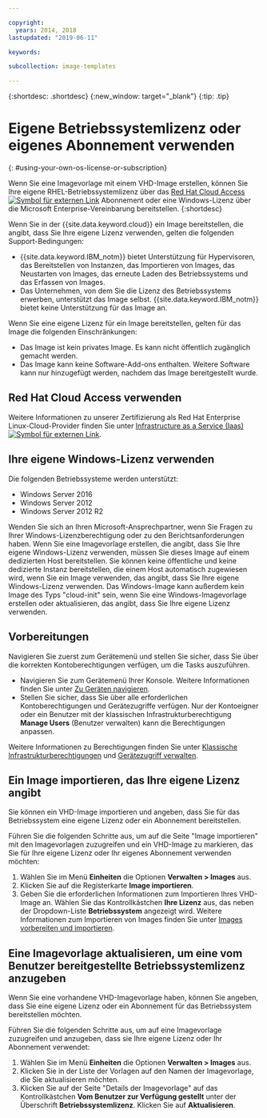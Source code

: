 ```yaml
---

copyright:
  years: 2014, 2018
lastupdated: "2019-06-11"

keywords:

subcollection: image-templates

---
```


{:shortdesc: .shortdesc}
{:new_window: target="_blank"}
{:tip: .tip}


# Eigene Betriebssystemlizenz oder eigenes Abonnement verwenden
{: #using-your-own-os-license-or-subscription}

Wenn Sie eine Imagevorlage mit einem VHD-Image erstellen, können Sie Ihre eigene RHEL-Betriebssystemlizenz über das [Red Hat Cloud
Access ![Symbol für externen Link](../../icons/launch-glyph.svg "Symbol für externen Link")](https://www.redhat.com/en/technologies/cloud-computing/cloud-access) Abonnement oder eine Windows-Lizenz über die Microsoft Enterprise-Vereinbarung bereitstellen.
{:shortdesc}

Wenn Sie in der {{site.data.keyword.cloud}} ein Image bereitstellen, die angibt, dass Sie Ihre eigene Lizenz verwenden, gelten die folgenden Support-Bedingungen:
* {{site.data.keyword.IBM_notm}} bietet Unterstützung für Hypervisoren, das Bereitstellen von Instanzen, das Importieren von Images, das Neustarten von Images, das erneute Laden des Betriebssystems und das Erfassen von Images.
* Das Unternehmen, von dem Sie die Lizenz des Betriebssystems erwerben, unterstützt das Image selbst. {{site.data.keyword.IBM_notm}} bietet keine Unterstützung für das Image an.

Wenn Sie eine eigene Lizenz für ein Image bereitstellen, gelten für das Image die folgenden Einschränkungen:
* Das Image ist kein privates Image. Es kann nicht öffentlich zugänglich gemacht werden.
* Das Image kann keine Software-Add-ons enthalten. Weitere Software kann nur hinzugefügt werden, nachdem das Image bereitgestellt wurde.

## Red Hat Cloud Access verwenden
Weitere Informationen zu unserer Zertifizierung als Red Hat Enterprise Linux-Cloud-Provider finden Sie unter [Infrastructure as a Service (Iaas) ![Symbol für externen Link](../../icons/launch-glyph.svg "Symbol für externen Link")](https://access.redhat.com/ecosystem/cloud-provider/2262101).

## Ihre eigene Windows-Lizenz verwenden
Die folgenden Betriebssysteme werden unterstützt:
* Windows Server 2016
* Windows Server 2012
* Windows Server 2012 R2

Wenden Sie sich an Ihren Microsoft-Ansprechpartner, wenn Sie Fragen zu Ihrer Windows-Lizenzberechtigung oder zu den Berichtsanforderungen haben. Wenn Sie eine Imagevorlage erstellen, die angibt, dass Sie Ihre eigene Windows-Lizenz verwenden, müssen Sie dieses Image auf einem dedizierten Host bereitstellen. Sie können keine öffentliche und keine dedizierte Instanz bereitstellen, die einem Host automatisch zugewiesen wird, wenn Sie ein Image verwenden, das angibt, dass Sie Ihre eigene Windows-Lizenz verwenden. Das Windows-Image kann außerdem kein Image des Typs "cloud-init" sein, wenn Sie eine Windows-Imagevorlage erstellen oder aktualisieren, das angibt, dass Sie Ihre eigene Lizenz verwenden.

## Vorbereitungen
Navigieren Sie zuerst zum Gerätemenü und stellen Sie sicher, dass Sie über die korrekten Kontoberechtigungen verfügen, um die Tasks auszuführen.

* Navigieren Sie zum Gerätemenü Ihrer Konsole. Weitere Informationen finden Sie unter [Zu Geräten navigieren](/docs/infrastructure/image-templates?topic=virtual-servers-navigating-devices).
* Stellen Sie sicher, dass Sie über alle erforderlichen Kontoberechtigungen und Gerätezugriffe verfügen. Nur der Kontoeigner oder ein Benutzer mit der klassischen Infrastrukturberechtigung **Manage Users** (Benutzer verwalten) kann die Berechtigungen anpassen.

Weitere Informationen zu Berechtigungen finden Sie unter [Klassische Infrastrukturberechtigungen](/docs/iam?topic=iam-infrapermission#infrapermission) und [Gerätezugriff verwalten](/docs/vsi?topic=virtual-servers-managing-device-access).

## Ein Image importieren, das Ihre eigene Lizenz angibt

Sie können ein VHD-Image importieren und angeben, dass Sie für das Betriebssystem eine eigene Lizenz oder ein Abonnement bereitstellen.

Führen Sie die folgenden Schritte aus, um auf die Seite "Image importieren" mit den Imagevorlagen zuzugreifen und ein VHD-Image zu markieren, das Sie für Ihre eigene Lizenz oder Ihr eigenes Abonnement verwenden möchten:
1. Wählen Sie im Menü **Einheiten** die Optionen **Verwalten > Images** aus.
2. Klicken Sie auf die Registerkarte **Image importieren**.
3. Geben Sie die erforderlichen Informationen zum Importieren Ihres VHD-Image an. Wählen Sie das Kontrollkästchen **Ihre Lizenz** aus, das neben der Dropdown-Liste **Betriebssystem** angezeigt wird. Weitere Informationen zum Importieren von Images finden Sie unter [Images vorbereiten und importieren](/docs/infrastructure/image-templates?topic=image-templates-preparing-and-importing-images#preparing-and-importing-images).

## Eine Imagevorlage aktualisieren, um eine vom Benutzer bereitgestellte Betriebssystemlizenz anzugeben

Wenn Sie eine vorhandene VHD-Imagevorlage haben, können Sie angeben, dass Sie eine eigene Lizenz oder ein Abonnement für das Betriebssystem bereitstellen möchten.

Führen Sie die folgenden Schritte aus, um auf eine Imagevorlage zuzugreifen und anzugeben, dass sie Ihre eigene Lizenz oder Ihr Abonnement verwendet:
1. Wählen Sie im Menü **Einheiten** die Optionen **Verwalten > Images** aus.
2. Klicken Sie in der Liste der Vorlagen auf den Namen der Imagevorlage, die Sie aktualisieren möchten.
3. Klicken Sie auf der Seite "Details der Imagevorlage" auf das Kontrollkästchen **Vom Benutzer zur Verfügung gestellt** unter der Überschrift **Betriebssystemlizenz**. Klicken Sie auf **Aktualisieren**.
